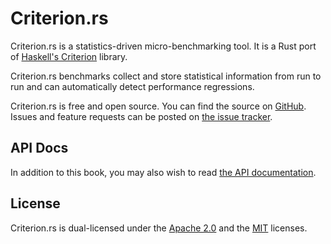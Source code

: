 # Criterion.rs #

Criterion.rs is a statistics-driven micro-benchmarking tool. It is a Rust port of [Haskell's Criterion](https://hackage.haskell.org/package/criterion) library.

Criterion.rs benchmarks collect and store statistical information from run to run and can automatically detect performance regressions.

Criterion.rs is free and open source. You can find the source on [GitHub](https://github.com/japaric/criterion.rs). Issues and feature requests can be posted on [the issue tracker](https://github.com/japaric/criterion.rs/issues).

## API Docs ##

In addition to this book, you may also wish to read [the API documentation](http://japaric.github.io/criterion.rs/criterion/).

## License ##

Criterion.rs is dual-licensed under the [Apache 2.0](https://github.com/japaric/criterion.rs/blob/master/LICENSE-APACHE) and the [MIT](https://github.com/japaric/criterion.rs/blob/master/LICENSE-MIT) licenses.